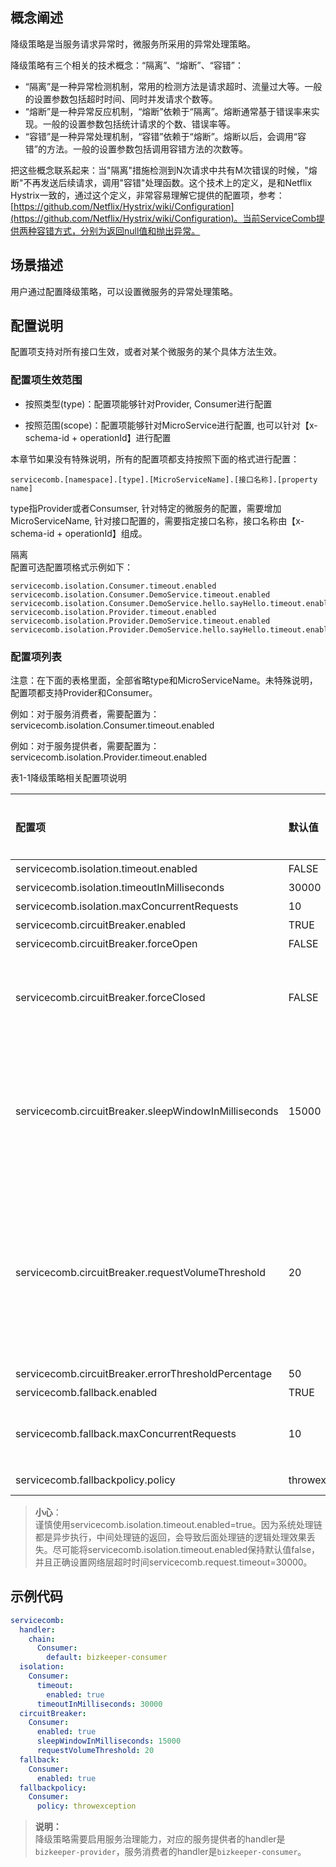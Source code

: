 ## 概念阐述

降级策略是当服务请求异常时，微服务所采用的异常处理策略。

降级策略有三个相关的技术概念：“隔离”、“熔断”、“容错”：

* “隔离”是一种异常检测机制，常用的检测方法是请求超时、流量过大等。一般的设置参数包括超时时间、同时并发请求个数等。
* “熔断”是一种异常反应机制，“熔断”依赖于“隔离”。熔断通常基于错误率来实现。一般的设置参数包括统计请求的个数、错误率等。
* “容错”是一种异常处理机制，“容错”依赖于“熔断”。熔断以后，会调用“容错”的方法。一般的设置参数包括调用容错方法的次数等。

把这些概念联系起来：当"隔离"措施检测到N次请求中共有M次错误的时候，"熔断"不再发送后续请求，调用"容错"处理函数。这个技术上的定义，是和Netflix Hystrix一致的，通过这个定义，非常容易理解它提供的配置项，参考：[https://github.com/Netflix/Hystrix/wiki/Configuration](https://github.com/Netflix/Hystrix/wiki/Configuration)。当前ServiceComb提供两种容错方式，分别为返回null值和抛出异常。

## 场景描述

用户通过配置降级策略，可以设置微服务的异常处理策略。

## 配置说明

配置项支持对所有接口生效，或者对某个微服务的某个具体方法生效。

### 配置项生效范围

* 按照类型\(type\)：配置项能够针对Provider, Consumer进行配置

* 按照范围\(scope\)：配置项能够针对MicroService进行配置, 也可以针对【x-schema-id + operationId】进行配置

本章节如果没有特殊说明，所有的配置项都支持按照下面的格式进行配置：

```
servicecomb.[namespace].[type].[MicroServiceName].[接口名称].[property name]
```

type指Provider或者Consumser, 针对特定的微服务的配置，需要增加MicroServiceName, 针对接口配置的，需要指定接口名称，接口名称由【x-schema-id + operationId】组成。

隔离  
配置可选配置项格式示例如下：

```
servicecomb.isolation.Consumer.timeout.enabled
servicecomb.isolation.Consumer.DemoService.timeout.enabled
servicecomb.isolation.Consumer.DemoService.hello.sayHello.timeout.enabled
servicecomb.isolation.Provider.timeout.enabled
servicecomb.isolation.Provider.DemoService.timeout.enabled
servicecomb.isolation.Provider.DemoService.hello.sayHello.timeout.enabled
```

### 配置项列表

注意：在下面的表格里面，全部省略type和MicroServiceName。未特殊说明，配置项都支持Provider和Consumer。

例如：对于服务消费者，需要配置为：servicecomb.isolation.Consumer.timeout.enabled

例如：对于服务提供者，需要配置为：servicecomb.isolation.Provider.timeout.enabled

表1-1降级策略相关配置项说明

| 配置项 | 默认值 | 取值范围 | 是否必选 | 含义 | 注意 |
| :--- | :--- | :--- | :--- | :--- | :--- |
| servicecomb.isolation.timeout.enabled | FALSE | - | 否 | 是否启用超时检测 |  |
| servicecomb.isolation.timeoutInMilliseconds | 30000 | - | 否 | 超时时间阈值 |  |
| servicecomb.isolation.maxConcurrentRequests | 10 | - | 否 | 最大并发数阈值 |  |
| servicecomb.circuitBreaker.enabled | TRUE | - | 否 | 是否启用熔断措施 |  |
| servicecomb.circuitBreaker.forceOpen | FALSE | - | 否 | 不管失败次数，都进行熔断 |  |
| servicecomb.circuitBreaker.forceClosed | FALSE | - | 否 | 任何时候都不熔断 | 当与forceOpen同时配置时，forceOpen优先。 |
| servicecomb.circuitBreaker.sleepWindowInMilliseconds | 15000 | - | 否 | 熔断后，多长时间恢复 | 恢复后，会重新计算失败情况。注意：如果恢复后的调用立即失败，那么会立即重新进入熔断。 |
| servicecomb.circuitBreaker.requestVolumeThreshold | 20 | - | 否 | 10s内统计错误发生次数阈值，超过阈值则触发熔断 | 由于10秒还会被划分为10个1秒的统计周期，经过1s中后才会开始计算错误率，因此从调用开始至少经过1s，才会发生熔断。 |
| servicecomb.circuitBreaker.errorThresholdPercentage | 50 | - | 否 | 错误率阈值，达到阈值则触发熔断 |  |
| servicecomb.fallback.enabled | TRUE | - | 否 | 是否启用出错后的故障处理措施 |  |
| servicecomb.fallback.maxConcurrentRequests | 10 | - | 否 | 并发调用容错处理措施（servicecomb.fallbackpolicy.policy）的请求数，超过这个值则不再调用处理措施，直接返回异常 |  |
| servicecomb.fallbackpolicy.policy | throwexception | returnull \| throwexception | 否 | 出错后的处理策略 |  |

> **小心**：  
> 谨慎使用servicecomb.isolation.timeout.enabled=true。因为系统处理链都是异步执行，中间处理链的返回，会导致后面处理链的逻辑处理效果丢失。尽可能将servicecomb.isolation.timeout.enabled保持默认值false，并且正确设置网络层超时时间servicecomb.request.timeout=30000。

## 示例代码

```yaml
servicecomb:
  handler:
    chain:
      Consumer:
        default: bizkeeper-consumer
  isolation:
    Consumer:
      timeout:
        enabled: true
      timeoutInMilliseconds: 30000
  circuitBreaker:
    Consumer:
      enabled: true
      sleepWindowInMilliseconds: 15000
      requestVolumeThreshold: 20
  fallback:
    Consumer:
      enabled: true
  fallbackpolicy:
    Consumer:
      policy: throwexception
```

> **说明：**  
> 降级策略需要启用服务治理能力，对应的服务提供者的handler是`bizkeeper-provider`，服务消费者的handler是`bizkeeper-consumer`。



